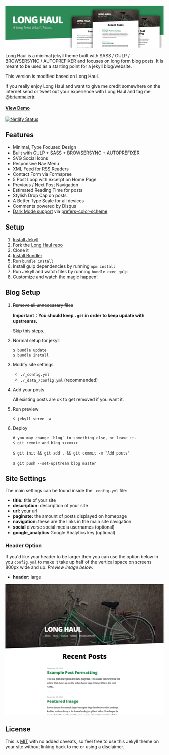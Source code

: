 ![preview Long Haul](/preview.jpg)

Long Haul is a minimal jekyll theme built with SASS / GULP / BROWSERSYNC / AUTOPREFIXER and focuses on long form blog posts. It is meant to be used as a starting point for a jekyll blog/website.

This version is modified based on Long Haul.

If you really enjoy Long Haul and want to give me credit somewhere on the internet send or tweet out your experience with Long Haul and tag me [@brianmaierjr](https://twitter.com/brianmaierjr).

#### [View Demo](http://brianmaierjr.com/long-haul)

[![Netlify Status](https://api.netlify.com/api/v1/badges/bd29f13b-3754-46d7-9a39-48db2e174b99/deploy-status)](https://app.netlify.com/sites/long-haul/deploys)

## Features

- Minimal, Type Focused Design
- Built with GULP + SASS + BROWSERSYNC + AUTOPREFIXER
- SVG Social Icons
- Responsive Nav Menu
- XML Feed for RSS Readers
- Contact Form via Formspree
- 5 Post Loop with excerpt on Home Page
- Previous / Next Post Navigation
- Estimated Reading Time for posts
- Stylish Drop Cap on posts
- A Better Type Scale for all devices
- Comments powered by Disqus
- [Dark Mode support](https://github.com/brianmaierjr/long-haul/blob/master/preview-dark.png) via [prefers-color-scheme](https://developer.mozilla.org/en-US/docs/Web/CSS/@media/prefers-color-scheme) 

## Setup

1. [Install Jekyll](http://jekyllrb.com)
2. Fork the [Long Haul repo](http://github.com/brianmaierjr/long-haul)
3. Clone it
4. [Install Bundler](http://bundler.io/)
5. Run `bundle install`
6. Install gulp dependencies by running `npm install`
7. Run Jekyll and watch files by running `bundle exec gulp`
8. Customize and watch the magic happen!



## Blog Setup

1. ~~Remove all unnecessary files~~

   **Important：You should keep `.git` in order to keep update with upstreams.**

   Skip this steps.

2. Normal setup for jekyll 

   ```shell
   $ bundle update
   $ bundle install
   ```

3. Modify site settings

   - `./_config.yml`
   - `./_data_/config.yml` (recommended)

4. Add your posts

   All existing posts are ok to get removed if you want it.

5. Run preview

   ```shell
   $ jekyll serve -w
   ```


6. Deploy

   ```shell
   # you may change `blog` to something else, or leave it.
   $ git remote add blog <xxxxx>
   
   $ git init && git add . && git commit -m "Add posts"
   
   $ git push --set-upstream blog master
   ```
   
   

## Site Settings

The main settings can be found inside the `_config.yml` file:

- **title:** title of your site
- **description:** description of your site
- **url:** your url
- **paginate:** the amount of posts displayed on homepage
- **navigation:** these are the links in the main site navigation
- **social** diverse social media usernames (optional)
- **google_analytics** Google Analytics key (optional)

### Header Option

If you'd like your header to be larger then you can use the option below in you `config.yml` to make it take up half of the vertical space on screens 800px wide and up. *Preview image below.*

- **header:** large

![preview Long Haul](/preview-large.png)

## License

This is [MIT](LICENSE) with no added caveats, so feel free to use this Jekyll theme on your site without linking back to me or using a disclaimer.
